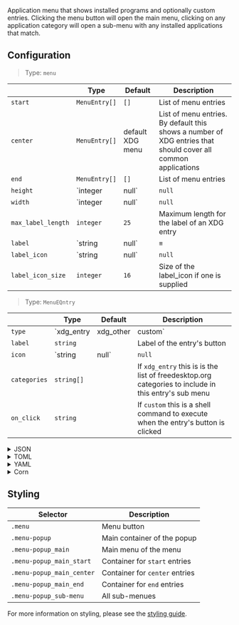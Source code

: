 Application menu that shows installed programs and optionally custom entries. Clicking the menu button will open the main menu, clicking on any application category will open a sub-menu with any installed applications that match.

## Configuration

> Type: `menu`

|              | Type       | Default | Description                                                                                         |
|--------------|------------|---------|-----------------------------------------------------------------------------------------------------|
| `start`  | `MenuEntry[]` | `[]`    | List of menu entries |
| `center` | `MenuEntry[]`  | default XDG menu | List of menu entries. By default this shows a number of XDG entries that should cover all common applications |
| `end` | `MenuEntry[]` | `[]`    | List of menu entries |
| `height`  | `integer | null`  | `null`    | The height of the menu, leave null for it to resize dynamically |
| `width`   | `integer | null`  | `null` | The width of the menu, leave null for it to resize dynamically |
| `max_label_length`   | `integer`  | `25` | Maximum length for the label of an XDG entry |
| `label`   | `string | null`  | `≡` | The label of the button that opens the menu |
| `label_icon`   | `string | null`  | `null` | An icon (from icon theme) to display on the button which opens the application menu |
| `label_icon_size`   | `integer`  | `16` | Size of the label_icon if one is supplied |


> Type: `MenuEQntry`

|              | Type       | Default | Description                                                                                         |
|--------------|------------|---------|-----------------------------------------------------------------------------------------------------|
| `type`  | `xdg_entry | xdg_other | custom` |    | Type of the entry |
| `label` | `string`  | | Label of the entry's button |
| `icon` | `string | null` | `null` | Icon for the entry's button |
| `categories`  | `string[]` | | If `xdg_entry` this is is the list of freedesktop.org categories to include in this entry's sub menu |
| `on_click`   | `string`  | | If `custom` this is a shell command to execute when the entry's button is clicked |

<details>

<summary>JSON</summary>

```json
{
  "start": [
    {
      "type": "menu",
      "start": [
        {
            "type": "custom",
            "label": "Terminal",
            "on_click": "xterm",
        }
      ],
      "height": 440,
      "width": 200,
      "icon": "archlinux",
      "label": null
    }
  ]
}


```

</details>

<details>
<summary>TOML</summary>

```toml
[[start.menu]]
height = 400
width = 200
icon = "archlinux"
label = null

[[start.menu.start]]
type = "custom"
label = "Terminal"
on_click = "xterm"
```

</details>

<details>
<summary>YAML</summary>

```yaml
start:
  - type: "menu"
    start:
      - type: custom
        label: Terminal
        on_click: xterm
    height: 440
    width: 200
    icon: archlinux
    label: null
```

</details>

<details>
<summary>Corn</summary>

```corn
{
  start = [
    {
      type = "menu"
      start = [
        {
            type = "custom"
            label = "Terminal"
            on_click = "xterm"
        }
      ]
      height = 440
      width = 200
      icon = "archlinux"
      label = null
    }
  ]
}
```

</details>

## Styling

| Selector                      | Description                    |
|-------------------------------|--------------------------------|
| `.menu`                       | Menu button                    |
| `.menu-popup`                 | Main container of the popup    |
| `.menu-popup_main`            | Main menu of the menu          |
| `.menu-popup_main_start`      | Container for `start` entries  |
| `.menu-popup_main_center`     | Container for `center` entries |
| `.menu-popup_main_end`        | Container for `end` entries    |
| `.menu-popup_sub-menu`        | All sub-menues                 |

For more information on styling, please see the [styling guide](styling-guide).